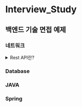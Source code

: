 # Interview_Study
## 백엔드 기술 면접 예제

### 네트워크
<details>
<summary>Rest API란?</summary>
<div markdown="1">

**REST(Representational State Transfer) API**,
REST API는 Http의 요청을 통해 통신함으로써 CRUD의 데이터베이스 기능을 수행한다.

쉽게 말해 주소 요청만으로 어떤 작업(CRUD)을 하고 싶은지 알 수 있다.

REST API가 사용하는 Http Request Method로는 get, post, put, patch, delete가 있다.

</div>
</details>

### Database

### JAVA

### Spring
